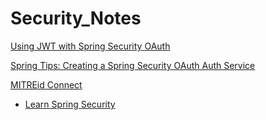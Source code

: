 # Security_Notes

[Using JWT with Spring Security OAuth](http://www.baeldung.com/spring-security-oauth-jwt)

[Spring Tips: Creating a Spring Security OAuth Auth Service](https://www.youtube.com/watch?v=EoK5a99Bmjc&feature=youtu.be)

[MITREid Connect](https://github.com/mitreid-connect)

* [Learn Spring Security](http://www.baeldung.com/learn-spring-security-course)


